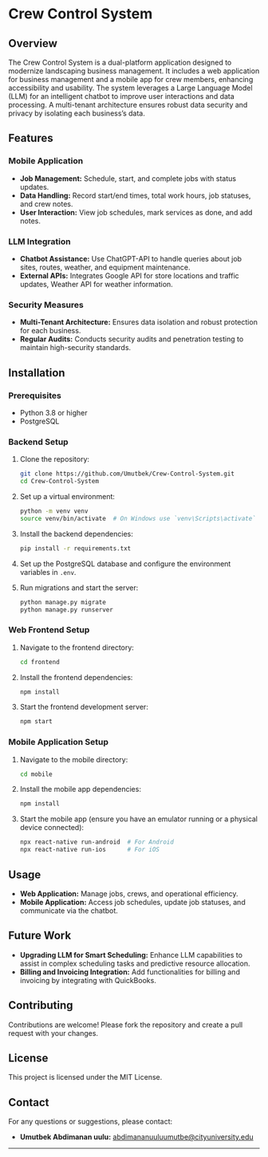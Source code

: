 # Crew Control System

## Overview
The Crew Control System is a dual-platform application designed to modernize landscaping business management. It includes a web application for business management and a mobile app for crew members, enhancing accessibility and usability. The system leverages a Large Language Model (LLM) for an intelligent chatbot to improve user interactions and data processing. A multi-tenant architecture ensures robust data security and privacy by isolating each business’s data.

## Features
### Mobile Application
- **Job Management:** Schedule, start, and complete jobs with status updates.
- **Data Handling:** Record start/end times, total work hours, job statuses, and crew notes.
- **User Interaction:** View job schedules, mark services as done, and add notes.

### LLM Integration
- **Chatbot Assistance:** Use ChatGPT-API to handle queries about job sites, routes, weather, and equipment maintenance.
- **External APIs:** Integrates Google API for store locations and traffic updates, Weather API for weather information.

### Security Measures
- **Multi-Tenant Architecture:** Ensures data isolation and robust protection for each business.
- **Regular Audits:** Conducts security audits and penetration testing to maintain high-security standards.

## Installation
### Prerequisites
- Python 3.8 or higher
- PostgreSQL

### Backend Setup
1. Clone the repository:
    ```sh
    git clone https://github.com/Umutbek/Crew-Control-System.git
    cd Crew-Control-System
    ```
2. Set up a virtual environment:
    ```sh
    python -m venv venv
    source venv/bin/activate  # On Windows use `venv\Scripts\activate`
    ```
3. Install the backend dependencies:
    ```sh
    pip install -r requirements.txt
    ```
4. Set up the PostgreSQL database and configure the environment variables in `.env`.

5. Run migrations and start the server:
    ```sh
    python manage.py migrate
    python manage.py runserver
    ```

### Web Frontend Setup
1. Navigate to the frontend directory:
    ```sh
    cd frontend
    ```
2. Install the frontend dependencies:
    ```sh
    npm install
    ```
3. Start the frontend development server:
    ```sh
    npm start
    ```

### Mobile Application Setup
1. Navigate to the mobile directory:
    ```sh
    cd mobile
    ```
2. Install the mobile app dependencies:
    ```sh
    npm install
    ```
3. Start the mobile app (ensure you have an emulator running or a physical device connected):
    ```sh
    npx react-native run-android  # For Android
    npx react-native run-ios      # For iOS
    ```

## Usage
- **Web Application:** Manage jobs, crews, and operational efficiency.
- **Mobile Application:** Access job schedules, update job statuses, and communicate via the chatbot.

## Future Work
- **Upgrading LLM for Smart Scheduling:** Enhance LLM capabilities to assist in complex scheduling tasks and predictive resource allocation.
- **Billing and Invoicing Integration:** Add functionalities for billing and invoicing by integrating with QuickBooks.

## Contributing
Contributions are welcome! Please fork the repository and create a pull request with your changes.

## License
This project is licensed under the MIT License.

## Contact
For any questions or suggestions, please contact:
- **Umutbek Abdimanan uulu:** abdimananuuluumutbe@cityuniversity.edu

---
